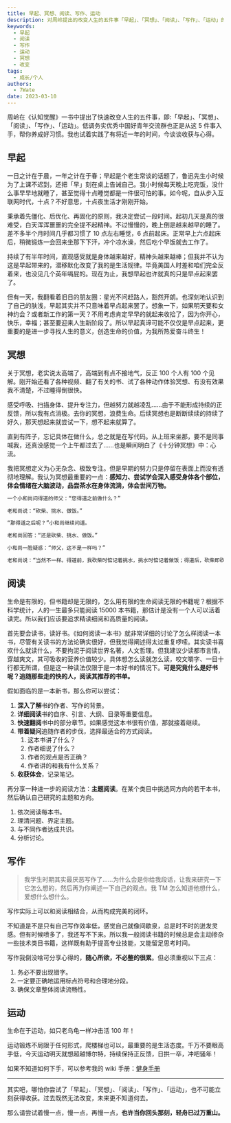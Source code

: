 ```yaml
---
title: 早起、冥想、阅读、写作、运动
description: 对周岭提出的改变人生的五件事「早起」、「冥想」、「阅读」、「写作」、「运动」的感悟和心得。
keywords:
  - 早起
  - 阅读
  - 写作
  - 运动
  - 冥想
  - 改变
tags:
  - 成长/个人
authors:
  - 7Wate
date: 2023-03-10
---
```


周岭在《认知觉醒》一书中提出了快速改变人生的五件事，即:「早起」、「冥想」、「阅读」、「写作」、「运动」。低调务实优秀中国好青年交流群也正是从这 5 件事入手，帮你养成好习惯。我也试着实践了有将近一年的时间，今谈谈收获与心得。

## 早起

一日之计在于晨，一年之计在于春；早起是个老生常谈的话题了，鲁迅先生小时候为了上课不迟到，还把「早」刻在桌上告诫自己。我小时候每天晚上吃完饭，没什么事早早地就睡了，甚至觉得十点睡觉都是一件很可怕的事。如今呢，自从步入互联网时代，十点？不好意思，十点夜生活才刚刚开始。

秉承着先僵化、后优化、再固化的原则，我决定尝试一段时间。起初几天是真的很难受，白天浑浑噩噩的完全提不起精神。不过慢慢的，晚上倒是越来越早的睡了。差不多半个月时间几乎都习惯了 10 点左右睡觉，6 点前起床。正常早上六点起床后，稍微锻炼一会回来坐那下下汗，冲个凉水澡，然后吃个早饭就去工作了。

持续了有半年时间，直观感受就是身体越来越好，精神头越来越棒；但我并不认为这是早起带来的，潜移默化改变了我的是生活规律。毕竟美国人时差和咱们完全反着来，也没见几个英年嗝屁的。现在为止，我想早起也许就真的只是早点起来罢了。

但有一天，我翻看着旧日的朋友圈：星光不问赶路人，豁然开朗。也深刻地认识到了自己的肤浅，早起其实并不只意味着早点起来罢了。想象一下，如果明天要和女神约会？或者新工作的第一天？不用考虑肯定早早的就起来收拾了，因为你开心，快乐，幸福；甚至要迎来人生新阶段了。所以早起真谛可能不仅仅是早点起来，更重要的是进一步寻找人生的意义，创造生命的价值，为我所热爱奋斗终生！

## 冥想

关于冥想，老实说太高端了，高端到有点不接地气，反正 100 个人有 100 个见解。刚开始还看了各种视频、翻了有关的书、试了各种动作体验冥想、有没有效果我不清楚，不过睡得倒很快。

感受呼吸、扫描身体、提升专注力，但越努力就越凌乱……由于不能形成持续的正反馈，所以我有点消极。去你的冥想，浪费生命。后续冥想也是断断续续的持续了好久，那天想起来就尝试一下，想不起来就算了。

直到有阵子，忘记具体在做什么，总之就是在写代码。从上班来坐那，要不是同事喊我，还真没感觉一个上午都过去了……也是瞬间明白了《十分钟冥想》中：心流。

我把冥想定义为心无杂念、极致专注。但是早期的努力只是停留在表面上而没有透彻地理解。我认为冥想最重要的一点：**感知力、尝试学会深入感受身体各个部位，体会情绪在大脑波动，品尝茶水在身体流淌，体会世间万物。**

```markdown
一个小和尚问得道的师父：“您得道之前做什么？”

老和尚说：“砍柴、挑水、做饭。”

“那得道之后呢？”小和尚继续问道。

老和尚回答：“还是砍柴、挑水、做饭。”

小和尚一脸疑惑：“师父，这不是一样吗？”

老和尚说：“当然不一样。得道前，我砍柴时惦记着挑水，挑水时惦记着做饭；得道后，砍柴即砍柴，挑水即挑水，做饭即做饭。”
```

## 阅读

生命是有限的，但书籍却是无限的，怎么用有限的生命阅读无限的书籍呢？根据不科学统计，人的一生最多只能阅读 15000 本书籍，那估计是没有一个人可以活着读完。所以我们应该要追求精读细阅和高质量的阅读。

首先要会读书，读好书。《如何阅读一本书》就非常详细的讨论了怎么样阅读一本书，尽管有关读书的方法论确实很好，但我觉得阐述得太过重复啰嗦。其实读书喜欢什么就读什么，不要拘泥于阅读世界名著，人文哲理。但我建议少读都市言情，穿越爽文，其可吸收的营养价值较少。具体想怎么读就怎么读，咬文嚼字、一目十行都无所谓，但是这一种读法仅限于是一本好书的情况下。**可是究竟什么是好书呢？追随那些走的快的人，阅读其推荐的书单。**

假如面临的是一本新书，那么你可以尝试：

1. **深入了解**书的作者、写作的背景。
2. **详细阅读**书的自序、引言、大纲、目录等重要信息。
3. **快速翻阅**书中的部分章节。如果感觉这本书很有价值，那就接着继续。
4. **带着疑问**追随作者的步伐，选择最适合的方式阅读。
    1. 这本书讲了什么？
    2. 作者细说了什么？
    3. 作者的观点是否正确？
    4. 作者讲的和我有什么关系？
5. **收获体会**，记录笔记。

再分享一种进一步的阅读方法：**主题阅读**。在某个类目中挑选同方向的若干本书，然后确认自己研究的主题和方向。

1. 依次阅读每本书。
2. 理清问题、界定主题。
3. 与不同作者达成共识。
4. 分析讨论。

## 写作

> 我学生时期其实最厌恶写作了……为什么会是你给我段话，让我来研究一下它怎么想的，然后再为你阐述一下自己的观点。我 TM 怎么知道他想什么，爱想什么想什么。

写作实际上可以和阅读相结合，从而构成完美的闭环。

不知道是不是只有自己写作效率低，感觉自己就像间歇泉，总是时不时的迸发灵感。但有时候喷多了，我还写不下来。所以我一般阅读书籍的时候总是会主动掺杂一些技术类目书籍，这样既有助于提高专业技能，又能留足思考时间。

写作我倒没啥可分享心得的，**随心所欲，不必整的很累**。但必须重视以下三点：

1. 务必不要出现错字。
2. 一定要正确地运用标点符号和合理地分段。
3. 确保文章整体阅读流畅性。

## 运动

生命在于运动，如只老乌龟一样冲击活 100 年！

运动锻炼不局限于任何形式，爬楼梯也可以，最重要的是生活态度。千万不要眼高手低，今天运动明天就想超越博尔特，持续保持正反馈，日拱一卒，冲吧骚年！

如果不知道如何下手，可以参考我的 wiki 手册：[健身手册](https://wiki.7wate.com/life/%E5%81%A5%E8%BA%AB/%E9%A5%AE%E9%A3%9F%E5%85%AC%E5%BC%8F/)

---

其实吧，哪怕你尝试了「早起」、「冥想」、「阅读」、「写作」、「运动」，也不可能立刻获得收获。过去既然无法改变，未来更不知道何去。

那么请尝试着慢一点，慢一点，再慢一点，**也许当你回头那刻，轻舟已过万重山。**
